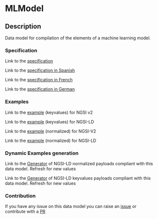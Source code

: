 # MLModel

## Description 

Data model for compilation of the elements of a machine learning model.
### Specification

Link to the [specification](https://smart-data-models.github.io/dataModel.MachineLearning/MLModel/doc/spec.md)

Link to the [specification in Spanish](https://smart-data-models.github.io/dataModel.MachineLearning/MLModel/doc/spec_ES.md)

Link to the [specification in French](https://smart-data-models.github.io/dataModel.MachineLearning/MLModel/doc/spec_FR.md)

Link to the [specification in German](https://smart-data-models.github.io/dataModel.MachineLearning/MLModel/doc/spec_DE.md)
### Examples

Link to the [example](https://smart-data-models.github.io/dataModel.MachineLearning/MLModel/examples/example.json) (keyvalues) for NGSI v2

Link to the [example](https://smart-data-models.github.io/dataModel.MachineLearning/MLModel/examples/example.jsonld) (keyvalues) for NGSI-LD

Link to the [example](https://smart-data-models.github.io/dataModel.MachineLearning/MLModel/examples/example-normalized.json) (normalized) for NGSI-V2

Link to the [example](https://smart-data-models.github.io/dataModel.MachineLearning/MLModel/examples/example-normalized.jsonld) (normalized) for NGSI-LD
### Dynamic Examples generation

Link to the [Generator](https://smartdatamodels.org/extra/ngsi-ld_generator_v0.92.php?schemaUrl=https://raw.githubusercontent.com/smart-data-models/dataModel.MachineLearning/master/MLModel/schema.json&email=info@smartdatamodels.org) of NGSI-LD normalized payloads compliant with this data model. Refresh for new values

Link to the [Generator](https://smartdatamodels.org/extra/ngsi-ld_generator_keyvalues_v0.92.php?schemaUrl=https://raw.githubusercontent.com/smart-data-models/dataModel.MachineLearning/master/MLModel/schema.json&email=info@smartdatamodels.org) of NGSI-LD keyvalues payloads compliant with this data model. Refresh for new values
### Contribution

 If you have any issue on this data model you can raise an [issue](https://github.com/smart-data-models/dataModel.MachineLearning/issues)  or contribute with a [PR](https://github.com/smart-data-models/dataModel.MachineLearning/pulls)